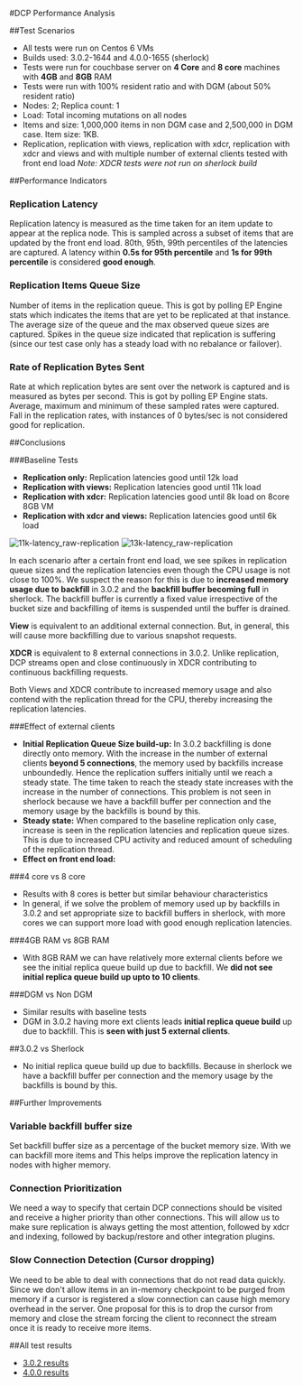 #DCP Performance Analysis

##Test Scenarios

* All tests were run on Centos 6 VMs
* Builds used: 3.0.2-1644 and 4.0.0-1655 (sherlock)
* Tests were run for couchbase server on **4 Core** and **8 core** machines with **4GB** and **8GB** RAM
* Tests were run with 100% resident ratio and with DGM (about 50% resident ratio)
* Nodes: 2; Replica count: 1
* Load: Total incoming mutations on all nodes
* Items and size: 1,000,000 items in non DGM case and 2,500,000 in DGM case. Item size: 1KB.
* Replication, replication with views, replication with xdcr, replication with xdcr and views and with multiple number of external clients tested with front end load
*Note: XDCR tests were not run on sherlock build*

##Performance Indicators
### Replication Latency
Replication latency is measured as the time taken for an item update to appear at the replica node. This is sampled across a subset of items that are updated by the front end load. 80th, 95th, 99th percentiles of the latencies are captured. A latency within **0.5s for 95th percentile** and **1s for 99th percentile** is considered **good enough**.
        
### Replication Items Queue Size
Number of items in the replication queue. This is got by polling EP Engine stats which indicates the items that are yet to be replicated at that instance. The average size of the queue and the max observed queue sizes are captured. Spikes in the queue size indicated that replication is suffering (since our test case only has a steady load with no rebalance or failover). 

### Rate of Replication Bytes Sent
Rate at which replication bytes are sent over the network is captured and is measured as bytes per second. This is got by polling EP Engine stats. Average, maximum and minimum of these sampled rates were captured. Fall in the replication rates, with instances of 0 bytes/sec is not considered good for replication.

##Conclusions

###Baseline Tests
* **Replication only:** Replication latencies good until 12k load
* **Replication with views:** Replication latencies good until 11k load
* **Replication with xdcr:** Replication latencies good until 8k load on 8core 8GB VM
* **Replication with xdcr and views:** Replication latencies good until 6k load

![11k-latency_raw-replication](images/replication_only/11k_latency_raw.png) ![13k-latency_raw-replication](images/replication_only/13k_latency_raw.png)

In each scenario after a certain front end load, we see spikes in replication queue sizes and the replication latencies even though the CPU usage is not close to 100%. We suspect the reason for this is due to **increased memory usage due to backfill** in 3.0.2 and  the **backfill buffer becoming full** in sherlock. The backfill buffer is currently a fixed value irrespective of the bucket size and backfilling of items is suspended until the buffer is drained.

**View** is equivalent to an additional external connection. But, in general, this will cause more backfilling due to various snapshot requests.

**XDCR** is equivalent to 8 external connections in 3.0.2. Unlike replication, DCP streams open and close continuously in XDCR contributing to continuous backfilling requests.

Both Views and XDCR contribute to increased memory usage and also contend with the replication thread for the CPU, thereby increasing the replication latencies.

###Effect of external clients
* **Initial Replication Queue Size build-up:** In 3.0.2 backfilling is done directly onto memory. With the increase in the number of external clients **beyond 5 connections**, the memory used by backfills increase unboundedly. Hence the replication suffers initially until we reach a steady state. The time taken to reach the steady state increases with the increase in the number of connections. This problem is not seen in sherlock because we have a backfill buffer per connection and the memory usage by the backfills is bound by this.
* **Steady state:** When compared to the baseline replication only case, increase is seen in the replication latencies and replication queue sizes. This is due to increased CPU activity and reduced amount of scheduling of the replication thread.
* **Effect on front end load:**

###4 core vs 8 core
* Results with 8 cores is better but similar behaviour characteristics
* In general, if we solve the problem of memory used up by backfills in 3.0.2 and set appropriate size to backfill buffers in sherlock, with more cores we can support more load with good enough replication latencies.

###4GB RAM vs 8GB RAM
* With 8GB RAM we can have relatively more external clients before we see the initial replica queue build up due to backfill. We **did not see initial replica queue build up upto to 10 clients**.

###DGM vs Non DGM
* Similar results with baseline tests
* DGM in 3.0.2 having more ext clients leads **initial replica queue build** up due to backfill. This is **seen with just 5 external clients**.

##3.0.2 vs Sherlock
* No initial replica queue build up due to backfills. Because in sherlock we have a backfill buffer per connection and the memory usage by the backfills is bound by this.

##Further Improvements
### Variable backfill buffer size
Set backfill buffer size as a percentage of the bucket memory size. With we can backfill more items and This helps improve the replication latency in nodes with higher memory.

### Connection Prioritization
We need a way to specify that certain DCP connections should be visited and receive a higher priority than other connections. This will allow us to make sure replication is always getting the most attention, followed by xdcr and indexing, followed by backup/restore and other integration plugins.

### Slow Connection Detection (Cursor dropping)
We need to be able to deal with connections that do not read data quickly. Since we don't allow items in an in-memory checkpoint to be purged from memory if a cursor is registered a slow connection can cause high memory overhead in the server. One proposal for this is to drop the cursor from memory and close the stream forcing the client to reconnect the stream once it is ready to receive more items. 

##All test results
* [3.0.2 results](3.0.2/overview.md)
* [4.0.0 results](4.0.0/overview.md)